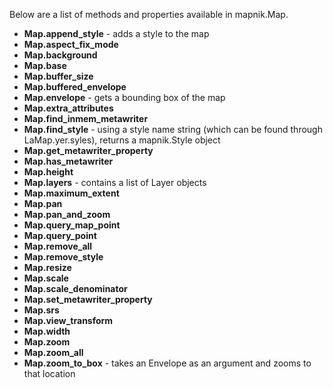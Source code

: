 
Below are a list of methods and properties available in mapnik.Map.

* __Map.append_style__ - adds a style to the map
* __Map.aspect_fix_mode__ 
* __Map.background__
* __Map.base__
* __Map.buffer_size__
* __Map.buffered_envelope__
* __Map.envelope__ - gets a bounding box of the map
* __Map.extra_attributes__
* __Map.find_inmem_metawriter__
* __Map.find_style__ - using a style name string (which can be found through
  LaMap.yer.syles), returns a mapnik.Style object
* __Map.get_metawriter_property__
* __Map.has_metawriter__
* __Map.height__
* __Map.layers__ - contains a list of Layer objects
* __Map.maximum_extent__
* __Map.pan__
* __Map.pan_and_zoom__
* __Map.query_map_point__
* __Map.query_point__
* __Map.remove_all__
* __Map.remove_style__
* __Map.resize__
* __Map.scale__
* __Map.scale_denominator__
* __Map.set_metawriter_property__
* __Map.srs__
* __Map.view_transform__
* __Map.width__
* __Map.zoom__
* __Map.zoom_all__
* __Map.zoom_to_box__ - takes an Envelope as an argument and zooms to that
       location
